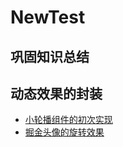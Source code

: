 # NewTest
## 巩固知识总结
## 动态效果的封装
  * [小轮播组件的初次实现](https://potatogarfield.github.io/NewTest/%E5%8A%A8%E6%80%81%E6%95%88%E6%9E%9C/%E8%BD%AE%E6%92%AD%E5%9B%BE/index.html)
  * [掘金头像的旋转效果]()
